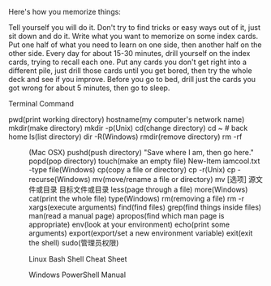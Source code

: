 Here's how you memorize things:

Tell yourself you will do it. Don't try to find tricks or easy ways out of it, just sit down and do it.
Write what you want to memorize on some index cards. Put one half of what you need to learn on one side, then another half on the other side.
Every day for about 15-30 minutes, drill yourself on the index cards, trying to recall each one. Put any cards you don't get right into a different pile, just drill those cards until you get bored, then try the whole deck and see if you improve.
Before you go to bed, drill just the cards you got wrong for about 5 minutes, then go to sleep.


Terminal Command

pwd(print working directory)
hostname(my computer's network name)
mkdir(make directory)         mkdir -p(Unix)
cd(change directory)     cd ~ # back home
ls(list directory)                dir -R(Windows)
rmdir(remove directory)             rm -rf <dir>(Mac OSX)
pushd(push directory)             "Save where I am, then go here."
popd(pop directory)
touch(make an empty file)             New-Item iamcool.txt -type file(Windows)
cp(copy a file or directory)                cp -r(Unix)            cp -recurse(Windows)
mv(move/rename a file or directory)     mv [选项] 源文件或目录 目标文件或目录
less(page through a file)                 more(Windows)
cat(print the whole file)                   type(Windows)
rm(removing a file)                        rm -r
xargs(execute arguments)
find(find files)
grep(find things inside files)
man(read a manual page)
apropos(find which man page is appropriate)
env(look at your environment)
echo(print some arguments)
export(export/set a new environment variable)
exit(exit the shell)
sudo(管理员权限)

Linux Bash Shell Cheat Sheet

Windows PowerShell Manual